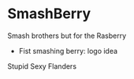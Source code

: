 # SmashBerry

Smash brothers but for the Rasberry
- Fist smashing berry: logo idea

Stupid Sexy Flanders